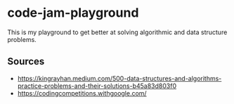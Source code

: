 # code-jam-playground

This is my playground to get better at solving algorithmic and data structure problems.

## Sources

- https://kingrayhan.medium.com/500-data-structures-and-algorithms-practice-problems-and-their-solutions-b45a83d803f0
- https://codingcompetitions.withgoogle.com/
